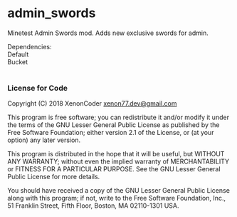 # admin_swords
Minetest Admin Swords mod. Adds new exclusive swords for admin.

Dependencies: <br/>
Default <br/>
Bucket <br/>
<br/>

### License for Code

Copyright (C) 2018 XenonCoder <xenon77.dev@gmail.com>

This program is free software; you can redistribute it and/or modify
it under the terms of the GNU Lesser General Public License as published by
the Free Software Foundation; either version 2.1 of the License, or
(at your option) any later version.

This program is distributed in the hope that it will be useful,
but WITHOUT ANY WARRANTY; without even the implied warranty of
MERCHANTABILITY or FITNESS FOR A PARTICULAR PURPOSE.  See the
GNU Lesser General Public License for more details.

You should have received a copy of the GNU Lesser General Public License along
with this program; if not, write to the Free Software Foundation, Inc.,
51 Franklin Street, Fifth Floor, Boston, MA 02110-1301 USA.

